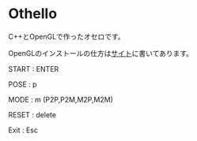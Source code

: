 Othello
=======

C++とOpenGLで作ったオセロです。

OpenGLのインストールの仕方は<a href="http://keiorogiken.wordpress.com/2013/02/10/startopengl/" target="_blank" >サイト</a>に書いてあります。

START : ENTER

POSE  : p

MODE  : m (P2P,P2M,M2P,M2M)

RESET : delete

Exit  : Esc 

